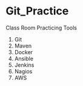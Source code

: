 # Git_Practice
Class Room Practicing Tools
1) Git
2) Maven
3) Docker
4) Ansible
5) Jenkins
6) Nagios
6) AWS
